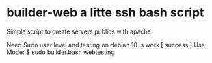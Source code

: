 # builder-web a litte ssh bash script
Simple script to create servers publics with apache

Need Sudo user level and testing on debian 10 is work [ success ] 
Use Mode: 
$ sudo builder.bash webtesting
